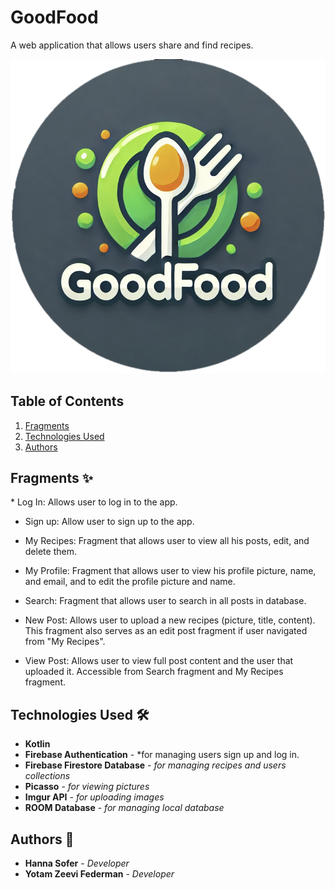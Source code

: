 # GoodFood

A web application that allows users share and find recipes.

![<img src="app/src/main/res/drawable/ic_goodfood_logo.png" width="25" height="25"/>](app/src/main/res/drawable/ic_goodfood_logo.png)

## Table of Contents
1. [Fragments](#fragments)
2. [Technologies Used](#technologies)
3. [Authors](#authors) 

<a name="fragments"/></a>
## Fragments ✨
</a>
* Log In: Allows user to log in to the app.

* Sign up: Allow user to sign up to the app.

* My Recipes: Fragment that allows user to view all his posts, edit, and delete them.

* My Profile: Fragment that allows user to view his profile picture, name, and email, and to edit the profile picture and name.

* Search: Fragment that allows user to search in all posts in database.

* New Post: Allows user to upload a new recipes (picture, title, content). This fragment also serves as an edit post fragment if user navigated from "My Recipes".

* View Post: Allows user to view full post content and the user that uploaded it. Accessible from Search fragment and My Recipes fragment.

<a name="technologies"/></a>
## Technologies Used 🛠️
* **Kotlin**
* **Firebase Authentication** - *for managing users sign up and log in.
* **Firebase Firestore Database** - *for managing recipes and users collections*
* **Picasso** - *for viewing pictures*
* **Imgur API** - *for uploading images*
* **ROOM Database** - *for managing local database*

<a name="authors"/></a>
## Authors 📝
* **Hanna Sofer** - *Developer*
* **Yotam Zeevi Federman** - *Developer*
 
![<img src="backend/src/data/jupyter-notebooks/example_model.png" width="25" height="25"/>](backend/src/data/jupyter-notebooks/example_model.png)


